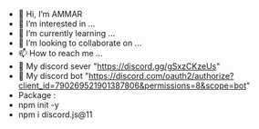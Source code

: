 - 👋 Hi, I’m AMMAR
- 👀 I’m interested in ...
- 🌱 I’m currently learning ...
- 💞️ I’m looking to collaborate on ...
- 📫 How to reach me ...
- 👑 My discord sever "https://discord.gg/gSxzCKzeUs"
- 🤖 My discord bot "https://discord.com/oauth2/authorize?client_id=790269521901387806&permissions=8&scope=bot"
- Package :
- npm init -y
- npm i discord.js@11
